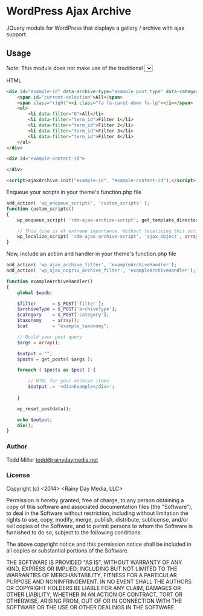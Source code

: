 # WordPress Ajax Archive

JQuery module for WordPress that displays a gallery / archive with ajax support.

## Usage

_Note:_ This module does not make use of the traditional <select> box, but instead uses a custom div selector box and a list. This gives you more options for styling your select boxes.

HTML

```html
<div id="example-id" data-archive-type="example_post_type" data-category="example_category_slug">
	<span id="current-selection">All</span>
	<span class="right"><i class="fa fa-caret-down fa-lg"></i></span>
	<ul>
		<li data-filter="0">All</li>
		<li data-filter="term_id">Filter 1</li>
		<li data-filter="term_id">Filter 2</li>
		<li data-filter="term_id">Filter 3</li>
		<li data-filter="term_id">Filter 4</li>
	</ul>
</div>

<div id="example-content-id">

</div>

<script>ajaxArchive.init("example-id", "example-content-id");</script>

```

Enqueue your scripts in your theme's function.php file

```php
add_action( 'wp_enqueue_scripts', 'custom_scripts' );
function custom_scripts()
{
	wp_enqueue_script( 'rdm-ajax-archive-script', get_template_directory_uri() . '/assets/js/dist/wp-ajax-archive.min.js', array(), '20121208', true );

	// This line is of extreme importance. Without localizing this script, ajax will not work on your page.
	wp_localize_script( 'rdm-ajax-archive-script', 'ajax_object', array( 'ajax_url' => admin_url( 'admin-ajax.php' )));
}
```

Now, include an action and handler in your theme's function.php file

```php
add_action( 'wp_ajax_archive_filter', 'exampleArchiveHandler');
add_action( 'wp_ajax_nopriv_archive_filter', 'exampleArchiveHandler');

function exampleArchiveHandler()
{
	global $wpdb;

	$filter      = $_POST['filter'];
	$archiveType = $_POST['archiveType'];
	$category    = $_POST['category'];
	$taxonomy    = array();
	$cat         = "example_taxonomy";

	// Build your post query
	$args = array();

	$output = "";
	$posts = get_posts( $args );

	foreach ( $posts as $post ) {

		// HTML for your archive items
		$output .= '<div>Example</div>';
		
	}

	wp_reset_postdata();

	echo $output;
	die();
}
```


### Author

Todd Miller <todd@rainydaymedia.net>

### License

Copyright (c) <2014> <Rainy Day Media, LLC>

Permission is hereby granted, free of charge, to any person obtaining a copy
of this software and associated documentation files (the "Software"), to deal
in the Software without restriction, including without limitation the rights
to use, copy, modify, merge, publish, distribute, sublicense, and/or sell
copies of the Software, and to permit persons to whom the Software is
furnished to do so, subject to the following conditions:

The above copyright notice and this permission notice shall be included in
all copies or substantial portions of the Software.

THE SOFTWARE IS PROVIDED "AS IS", WITHOUT WARRANTY OF ANY KIND, EXPRESS OR
IMPLIED, INCLUDING BUT NOT LIMITED TO THE WARRANTIES OF MERCHANTABILITY,
FITNESS FOR A PARTICULAR PURPOSE AND NONINFRINGEMENT. IN NO EVENT SHALL THE
AUTHORS OR COPYRIGHT HOLDERS BE LIABLE FOR ANY CLAIM, DAMAGES OR OTHER
LIABILITY, WHETHER IN AN ACTION OF CONTRACT, TORT OR OTHERWISE, ARISING FROM,
OUT OF OR IN CONNECTION WITH THE SOFTWARE OR THE USE OR OTHER DEALINGS IN
THE SOFTWARE.